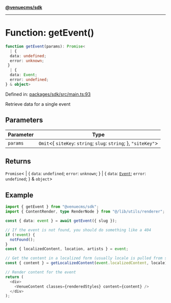 [**@venuecms/sdk**](../Index.md)

***

# Function: getEvent()

```ts
function getEvent(params): Promise<
  | {
  data: undefined;
  error: unknown;
 }
  | {
  data: Event;
  error: undefined;
} & object>
```

Defined in: [packages/sdk/src/main.ts:93](https://github.com/venuecms/sdk/blob/aa6bf5e2569259dec55e399babe648ca7df4042f/packages/sdk/src/main.ts#L93)

Retrieve data for a single event

## Parameters

| Parameter | Type |
| ------ | ------ |
| `params` | `Omit`\<\{ `siteKey`: `string`; `slug`: `string`; \}, `"siteKey"`\> |

## Returns

`Promise`\<
  \| \{
  `data`: `undefined`;
  `error`: `unknown`;
 \}
  \| \{
  `data`: [`Event`](../type-aliases/Event.md);
  `error`: `undefined`;
 \} & `object`\>

## Example

```typescript
import { getEvent } from "@venuecms/sdk";
import { ContentRender, type RenderNode } from "@/lib/utils/renderer";

const { data: event } = await getEvent({ slug });

// If the event is not found, you should do something like a 404
if (!event) {
  notFound();
}
const { localizedContent, location, artists } = event;

// Get the content in a localized form (usually locale is pulled from somewhere like your url params)
const { content } = getLocalizedContent(event.localizedContent, locale);

// Render content for the event
return (
  <div>
    <VenueContent classes={renderedStyles} content={content} />
  </div>
);
```
